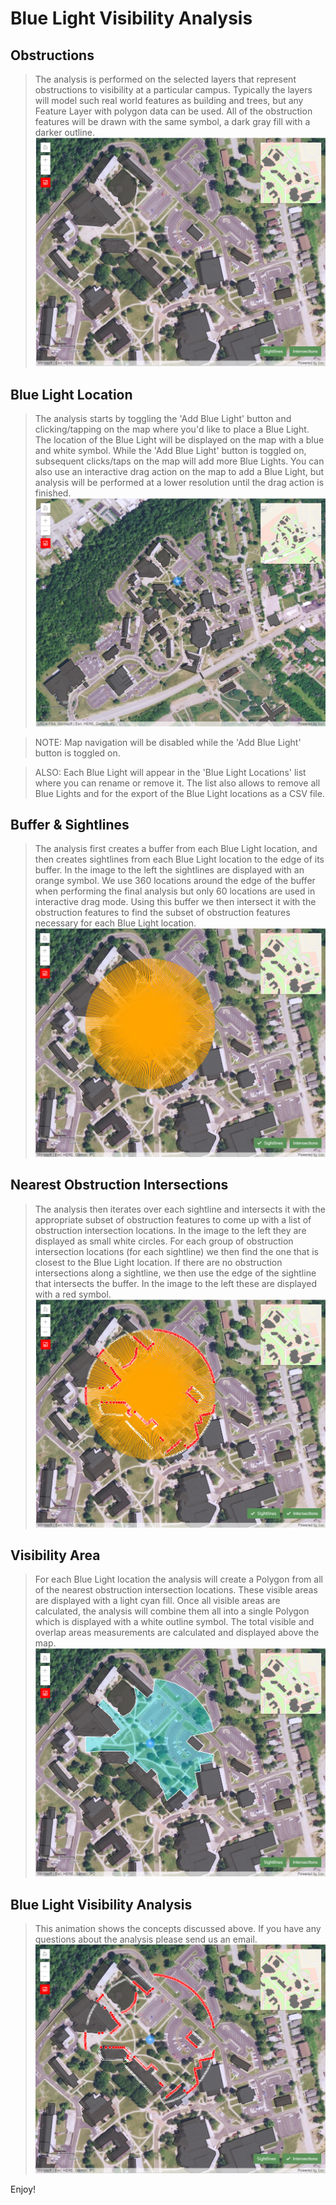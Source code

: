 
# Blue Light Visibility Analysis

## Obstructions
> The analysis is performed on the selected layers that represent obstructions to visibility at a particular campus. Typically the layers will model such real world features as building and trees, but any Feature Layer with polygon data can be used. All of the obstruction features will be drawn with the same symbol, a dark gray fill with a darker outline.
![](./images/doc/blue_light_analysis_001.png)

## Blue Light Location
> The analysis starts by toggling the 'Add Blue Light' button and clicking/tapping on the map where you'd like to place a Blue Light. The location of the Blue Light will be displayed on the map with a blue and white symbol. While the 'Add Blue Light' button is toggled on, subsequent clicks/taps on the map will add more Blue Lights. You can also use an interactive drag action on the map to add a Blue Light, but analysis will be performed at a lower resolution until the drag action is finished.
![](./images/doc/blue_light_analysis_001b.png)

> NOTE: Map navigation will be disabled while the 'Add Blue Light' button is toggled on.

> ALSO: Each Blue Light will appear in the 'Blue Light Locations' list where you can rename or remove it. The list also allows to remove all Blue Lights and for the export of the Blue Light locations as a CSV file.

## Buffer & Sightlines
> The analysis first creates a buffer from each Blue Light location, and then creates sightlines from each Blue Light location to the edge of its buffer. In the image to the left the sightlines are displayed with an orange symbol. We use 360 locations around the edge of the buffer when performing the final analysis but only 60 locations are used in interactive drag mode. Using this buffer we then intersect it with the obstruction features to find the subset of obstruction features necessary for each Blue Light location.
![](./images/doc/blue_light_analysis_002.png)


## Nearest Obstruction Intersections
> The analysis then iterates over each sightline and intersects it with the appropriate subset of obstruction features to come up with a list of obstruction intersection locations. In the image to the left they are displayed as small white circles. For each group of obstruction intersection locations (for each sightline) we then find the one that is closest to the Blue Light location. If there are no obstruction intersections along a sightline, we then use the edge of the sightline that intersects the buffer. In the image to the left these are displayed with a red symbol.
![](./images/doc/blue_light_analysis_003.png)

## Visibility Area
> For each Blue Light location the analysis will create a Polygon from all of the nearest obstruction intersection locations. These visible areas are displayed with a light cyan fill. Once all visible areas are calculated, the analysis will combine them all into a single Polygon which is displayed with a white outline symbol. The total visible and overlap areas measurements are calculated and displayed above the map.
![](./images/doc/blue_light_analysis_005.png)

## Blue Light Visibility Analysis
> This animation shows the concepts discussed above. If you have any questions about the analysis please send us an email.
![](./images/doc/blue_light_analysis_004.png)

Enjoy!
